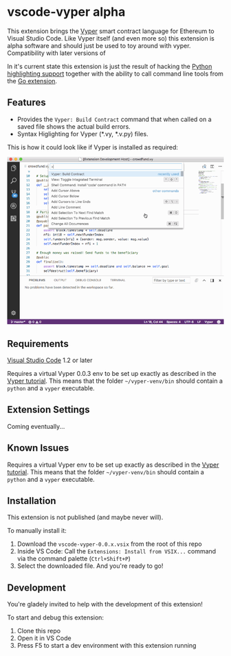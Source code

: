 # vscode-vyper alpha

This extension brings the [Vyper](https://github.com/ethereum/vyper) smart contract language for Ethereum to Visual Studio Code. Like Vyper itself (and even more so) this extension is alpha software and should just be used to toy around with vyper. Compatibility with later versions of 

In it's current state this extension is just the result of hacking the [Python highlighting support](https://github.com/Microsoft/vscode/tree/master/extensions/python) together with the ability to call command line tools from the [Go extension](https://github.com/Microsoft/vscode-go).

## Features

* Provides the `Vyper: Build Contract` command that when called on a saved file shows the actual build errors.
* Syntax Higlighting for Vyper (*.vy, *.v.py) files.

This is how it could look like if Vyper is installed as required:

![Build Contract](vscode-vyper.gif)

## Requirements

[Visual Studio Code](https://code.visualstudio.com/) 1.2 or later

Requires a virtual Vyper 0.0.3 env to be set up exactly as described in the [Vyper tutorial](https://vyper.readthedocs.io/en/latest/installing-vyper.html).
This means that the folder `~/vyper-venv/bin` should contain a `python` and a `vyper` executable.

## Extension Settings

Coming eventually...

## Known Issues

Requires a virtual Vyper env to be set up exactly as described in the [Vyper tutorial](https://vyper.readthedocs.io/en/latest/installing-vyper.html).
This means that the folder `~/vyper-venv/bin` should contain a `python` and a `vyper` executable.

## Installation

This extension is not published (and maybe never will).

To manually install it:

1. Download the `vscode-vyper-0.0.x.vsix` from the root of this repo
2. Inside VS Code: Call the `Extensions: Install from VSIX...` command via the command palette (`Ctrl+Shift+P`)
3. Select the downloaded file. And you're ready to go!

## Development

You're gladely invited to help with the development of this extension!

To start and debug this extension:

1. Clone this repo
2. Open it in VS Code
3. Press F5 to start a dev environment with this extension running
